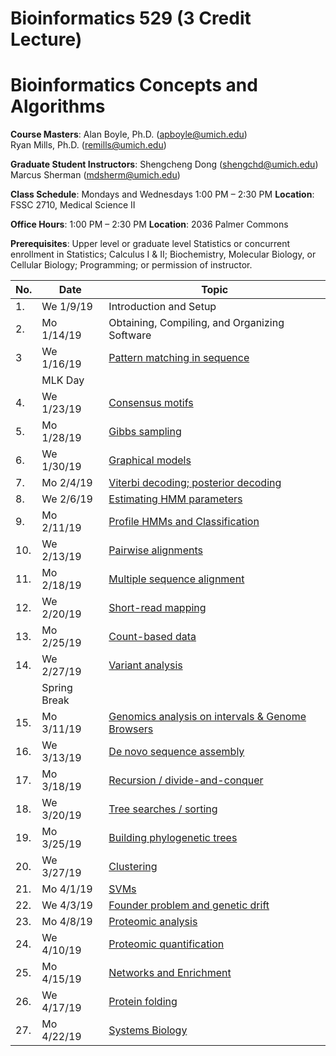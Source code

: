 # Bioinformatics 529 (3 Credit Lecture)
# Bioinformatics Concepts and Algorithms

**Course Masters**:  	Alan Boyle, Ph.D. (apboyle@umich.edu)  
                      Ryan Mills, Ph.D. (remills@umich.edu)

**Graduate Student Instructors**: 	Shengcheng Dong (shengchd@umich.edu)
                                    Marcus Sherman (mdsherm@umich.edu)

**Class Schedule**: Mondays and Wednesdays 1:00 PM – 2:30 PM
**Location**:  FSSC 2710, Medical Science II

**Office Hours**: 1:00 PM – 2:30 PM
**Location**:  2036 Palmer Commons

**Prerequisites**: Upper level or graduate level Statistics or concurrent enrollment in Statistics; Calculus I & II; Biochemistry, Molecular Biology, or Cellular Biology; Programming; or permission of instructor.

| No. | Date         | Topic	                                                                            | 
|-----|--------------|------------------------------------------------------------------------------------|
|1.   |We 1/9/19     | Introduction and Setup                                                             |
|2.   |Mo 1/14/19    | Obtaining, Compiling, and Organizing Software                                      |
|3    |We 1/16/19	   | [Pattern matching in sequence](classes/class_3/class3.ipynb)                       |
|     |MLK Day       | 		                                                                                |
|4.   |We 1/23/19	   | [Consensus motifs](classes/class_4/class4.ipynb)		                                |
|5.   |Mo 1/28/19	   | [Gibbs sampling](classes/class_5/class5.ipynb)	                                    |
|6.   |We 1/30/19	   | [Graphical models](classes/class_6/class6.ipynb)                                   |
|7.   |Mo 2/4/19	   | [Viterbi decoding; posterior decoding](classes/class_7/class7.ipynb)               |
|8.   |We 2/6/19	   | [Estimating HMM parameters](classes/class_8/class8.ipynb)                          |
|9.   |Mo 2/11/19	   | [Profile HMMs and Classification](classes/class_9/class9.ipynb)	                  |
|10.  |We 2/13/19	   | [Pairwise alignments](classes/class_10/class10.ipynb)                              |
|11.  |Mo 2/18/19	   | [Multiple sequence alignment](classes/class_11/class11.ipynb)                      |
|12.  |We 2/20/19	   | [Short-read mapping](classes/class_12/class12.ipynb)                               |
|13.  |Mo 2/25/19	   | [Count-based data](classes/class_13/class13.ipynb)	                                |
|14.  |We 2/27/19	   | [Variant analysis](classes/class_14/class14.ipynb)		                              |
|     |Spring Break  | 		                                                                                |
|15.  |Mo 3/11/19	   | [Genomics analysis on intervals & Genome Browsers](classes/class_15/class15.ipynb) |
|16.  |We 3/13/19	   | [De novo sequence assembly](classes/class_16/class16.ipynb)		                    |
|17.  |Mo 3/18/19	   | [Recursion / divide-and-conquer](classes/class_17/class17.ipynb)                   |
|18.  |We 3/20/19	   | [Tree searches / sorting](classes/class_18/class18.ipynb)		 		                  |
|19.  |Mo 3/25/19	   | [Building phylogenetic trees](classes/class_19/class19.ipynb)                      |
|20.  |We 3/27/19	   | [Clustering](classes/class_20/class20.ipynb)	                                      |
|21.  |Mo 4/1/19	   | [SVMs](classes/class_21/class21.ipynb)	                                            |
|22.  |We 4/3/19	   | [Founder problem and genetic drift](classes/class_22/class22.ipynb)                |
|23.  |Mo 4/8/19	   | [Proteomic analysis](classes/class_23/class23.ipynb)	                              |
|24.  |We 4/10/19	   | [Proteomic quantification](classes/class_24/class24.ipynb)                         |
|25.  |Mo 4/15/19	   | [Networks and Enrichment](classes/class_25/class25.ipynb)                          |
|26.  |We 4/17/19	   | [Protein folding](classes/class_26/class26.ipynb)                                  |
|27.  |Mo 4/22/19	   | [Systems Biology](classes/class_27/class27.ipynb)		                              |
